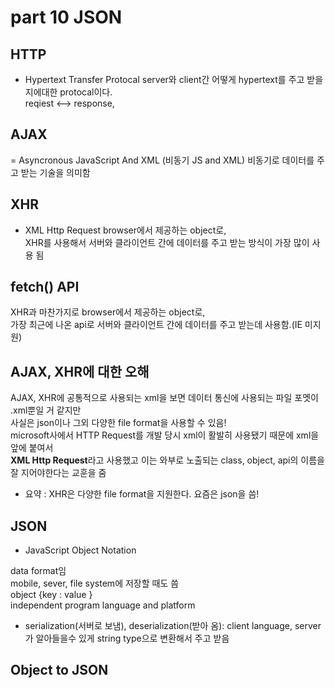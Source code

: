 # part 10 JSON

## HTTP

- Hypertext Transfer Protocal
  server와 client간 어떻게 hypertext를 주고 받을지에대한 protocal이다.<br>
  reqiest <--> response,

## AJAX

= Asyncronous JavaScript And XML (비동기 JS and XML)
비동기로 데이터를 주고 받는 기술을 의미함

## XHR

- XML Http Request
  browser에서 제공하는 object로,<br>
  XHR를 사용해서 서버와 클라이언트 간에 데이터를 주고 받는 방식이 가장 많이 사용 됨

## fetch() API

XHR과 마찬가지로 browser에서 제공하는 object로,<br>
가장 최근에 나온 api로 서버와 클라이언트 간에 데이터를 주고 받는데 사용함.(IE 미지원)

## AJAX, XHR에 대한 오해

AJAX, XHR에 공통적으로 사용되는 xml을 보면 데이터 통신에 사용되는 파일 포멧이 .xml뿐일 거 같지만<br>
사실은 json이나 그외 다양한 file format을 사용할 수 있음!<br>
microsoft사에서 HTTP Request를 개발 당시 xml이 활발히 사용됐기 때문에 xml을 앞에 붙여서<br>
**XML Http Request**라고 사용했고 이는 와부로 노출되는 class, object, api의 이름을 잘 지어야한다는 교훈을 줌

- 요약 : XHR은 다양한 file format을 지원한다. 요즘은 json을 씀!

## JSON

- JavaScript Object Notation

data format임<br>
mobile, sever, file system에 저장할 때도 씀<br>
object {key : value }<br>
independent program language and platform<br>

- serialization(서버로 보냄), deserialization(받아 옴):
  client language, server가 알아들을수 있게 string type으로 변환해서 주고 받음

## Object to JSON
